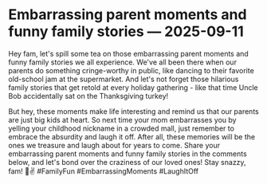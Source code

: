 # Embarrassing parent moments and funny family stories — 2025-09-11

Hey fam, let's spill some tea on those embarrassing parent moments and funny family stories we all experience. We've all been there when our parents do something cringe-worthy in public, like dancing to their favorite old-school jam at the supermarket. And let's not forget those hilarious family stories that get retold at every holiday gathering - like that time Uncle Bob accidentally sat on the Thanksgiving turkey!

But hey, these moments make life interesting and remind us that our parents are just big kids at heart. So next time your mom embarrasses you by yelling your childhood nickname in a crowded mall, just remember to embrace the absurdity and laugh it off. After all, these memories will be the ones we treasure and laugh about for years to come. Share your embarrassing parent moments and funny family stories in the comments below, and let's bond over the craziness of our loved ones! Stay snazzy, fam! 🤪✌️ #FamilyFun #EmbarrassingMoments #LaughItOff